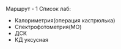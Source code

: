 Маршрут - 1
Список лаб:
- Калориметрия(операция кастрюлька)
- Спектрофотометрия(МО)
- ДСК
- КД уксусная 
